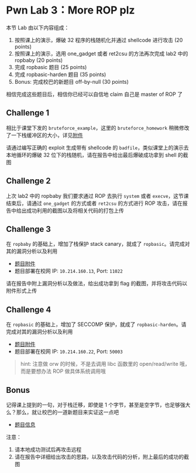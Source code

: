 # Pwn Lab 3：More ROP plz

本节 Lab 由以下内容组成：

1. 按照课上的演示，爆破 32 程序的栈随机化并通过 shellcode 进行攻击 (20 points)
2. 按照课上的演示，选用 one_gadget 或者 ret2csu 的方法再次完成 lab2 中的 ropbaby (20 points)
3. 完成 ropbasic 题目 (25 points)
4. 完成 ropbasic-harden 题目 (35 points)
5. Bonus: 完成校巴的新题目 off-by-null (30 points)

相信完成这些题目后，相信你已经可以自信地 claim 自己是 master of ROP 了

## Challenge 1

相比于课堂下发的 `bruteforce_example`，这里的 `bruteforce_homework` 稍微修改了一下栈缓冲区的大小，详见[附件](https://github.com/team-s2/summer_course_2023/tree/master/src/topic/pwn-lab3/bruteforce)

请通过编写正确的 exploit 生成带有 shellcode 的 `badfile`，类似课堂上的演示去本地循环的爆破 32 位下的栈随机，请在报告中给出最后爆破成功拿到 shell 的截图

## Challenge 2

上次 lab2 中的 ropbaby 我们要求通过 ROP 去执行 `system` 或者 `execve`，这节课结束后，请通过 `one_gadget` 的方式或者 `ret2csu` 的方式进行 ROP 攻击，请在报告中给出成功利用的截图以及将相关代码的打包上传

## Challenge 3

在 `ropbaby` 的基础上，增加了栈保护 stack canary，就成了 `ropbasic`。请完成对其的漏洞分析以及利用

- [题目附件](https://github.com/team-s2/summer_course_2023/tree/master/src/topic/pwn-lab3/ropbasic)
- 题目部署在校网 IP: `10.214.160.13`, Port: `11022`

请在报告中附上漏洞分析以及做法，给出成功拿到 flag 的截图，并将攻击代码以附件形式上传

## Challenge 4

在 `ropbasic` 的基础上，增加了 SECCOMP 保护，就成了 `ropbasic-harden`。请完成对其的漏洞分析以及利用

- [题目附件](https://github.com/team-s2/summer_course_2023/tree/master/src/topic/pwn-lab3/ropbasic-harden)
- 题目部署在校网 IP: `10.214.160.22`, Port: `50003`

> hint: 注意做 orw 的时候，不是去调用 libc 函数里的 open/read/write 哦，而是要想办法 ROP 做具体系统调用哦

## Bonus

记得课上提到的一句，对于栈迁移，即使是 1 个字节，甚至是空字节，也足够强大么？那么，就让校巴的一道新题目来实证这一点吧

- [题目信息](https://zjusec.com/challenges/139)

注意：
1. 请本地成功测试后再攻击远程
2. 请在报告中详细给出攻击的思路，以及攻击代码的分析，附上最后的成功的截图